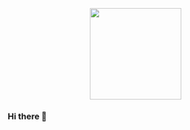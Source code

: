 <p align="center">
<!--   <a href="https://github.com/farnaz-irani">
    <img 
      height="180"
      src="https://github-readme-stats.vercel.app/api/top-langs/?username=farnaz-irani&layout=compact&hide=HTML,CSS&langs_count=10" 
    >
  </a> -->
  <a href="https://github.com/farnaz-irani">
    <img
      height="180"
      src="https://github-readme-stats.vercel.app/api?username=farnaz-irani&count_private=true&show_icons=true&title_color=663399"
    >
  </a>
</p>

### Hi there 👋

<!--
**farnaz-irani/farnaz-irani** is a ✨ _special_ ✨ repository because its `README.md` (this file) appears on your GitHub profile.

Here are some ideas to get you started:

- 🔭 I’m currently working on ...
- 🌱 I’m currently learning ...
- 👯 I’m looking to collaborate on ...
- 🤔 I’m looking for help with ...
- 💬 Ask me about ...
- 📫 How to reach me: ...
- 😄 Pronouns: ...
- ⚡ Fun fact: ...
-->
